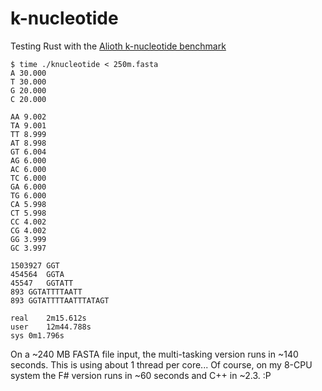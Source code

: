 # k-nucleotide

Testing Rust with the [Alioth k-nucleotide benchmark](http://shootout.alioth.debian.org/u64q/performance.php?test=knucleotide)

```
$ time ./knucleotide < 250m.fasta 
A 30.000
T 30.000
G 20.000
C 20.000

AA 9.002
TA 9.001
TT 8.999
AT 8.998
GT 6.004
AG 6.000
AC 6.000
TC 6.000
GA 6.000
TG 6.000
CA 5.998
CT 5.998
CC 4.002
CG 4.002
GG 3.999
GC 3.997

1503927	GGT
454564	GGTA
45547	GGTATT
893	GGTATTTTAATT
893	GGTATTTTAATTTATAGT

real	2m15.612s
user	12m44.788s
sys	0m1.796s
```

On a ~240 MB FASTA file input, the multi-tasking version runs in ~140 seconds.
This is using about 1 thread per core...  Of course, on my 8-CPU system
the F# version runs in ~60 seconds and C++ in ~2.3. :P


